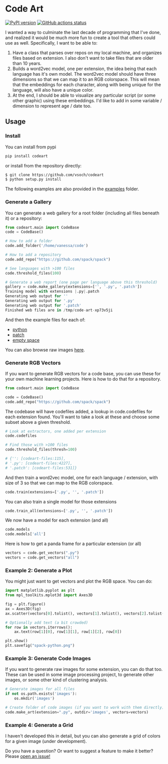# Code Art

[![PyPI version](https://badge.fury.io/py/codeart.svg)](https://pypi.org/project/codeart/)
[![GitHub actions status](https://github.com/vsoch/codeart/workflows/ci/badge.svg?branch=master)](https://github.com/vsoch/codeart/actions?query=branch%3Amaster+workflow%3Aci)

I wanted a way to culminate the last decade of programming that I've done, and realized
it would be much more fun to create a tool that others could use as well. Specifically, I want to be able to:

 1. Have a class that parses over repos on my local machine, and organizes files based on extension. I also don't want to take files that are older than 10 years.
 2. Builds a word2vec model, one per extension, the idea being that each language has it's own model. The word2vec model should have three dimensions so that we can map it to an RGB colorspace. This will mean that the embeddings for each character, along with being unique for the language, will also have a unique color. 
 3. At the end, I should be able to visualize any particular script (or some other graphic) using these embeddings. I'd like to add in some variable / dimension to represent age / date too.

## Usage

### Install

You can install from pypi

```bash
pip install codeart
```

or install from the repository directly:

```bash
$ git clone https://github.com/vsoch/codeart
$ python setup.py install
```

The following examples are also provided in the [examples](examples) folder.

### Generate a Gallery

You can generate a web gallery for a root folder (including all files beneath it) or
a repository:

```python
from codeart.main import CodeBase                                       
code = CodeBase()                                                       

# How to add a folder
code.add_folder('/home/vanessa/code')  

# How to add a repository
code.add_repo("https://github.com/spack/spack")

# See languages with >100 files
code.threshold_files(100)

# Generate a web report (one page per language above this threshold)
gallery = code.make_gallery(extensions=['', '.py', '.patch']) 
Training model with extensions |.py|.patch
Generating web output for ''
Generating web output for '.py'
Generating web output for '.patch'
Finished web files are in /tmp/code-art-xp73v5ji
```

And then the example files for each of:

 - [python](https://vsoch.github.io/codeart/examples/spack/codeart.python.html)
 - [patch](https://vsoch.github.io/codeart/examples/spack/codeart.patch.html)
 - [empty space](https://vsoch.github.io/codeart/examples/spack/codeart.html)


You can also browse raw images [here](https://github.com/vsoch/codeart/tree/master/docs/examples/spack/images).

### Generate RGB Vectors

If you want to generate RGB vectors for a code base, you can use these
for your own machine learning projects. Here is how to do that
for a repository.

```python
from codeart.main import CodeBase

code = CodeBase()
code.add_repo("https://github.com/spack/spack")
```

The codebase will have codefiles added, a lookup in code.codefiles for each
extension found. You'll want to take a look at these and choose some subset above
a given threshold.

```python
# Look at extractors, one added per extension
code.codefiles

# Find those with >100 files
code.threshold_files(thresh=100)

# {'': [codeart-files:115],
# '.py': [codeart-files:4227],
# '.patch': [codeart-files:531]}
```

And then train a word2vec model, one for each language / extension, with size of 3
so that we can map to the RGB colorspace.

```python
code.train(extensions=['.py', '', '.patch'])
```

You can also train a single model for those extensions

```python
code.train_all(extensions=['.py', '', '.patch'])
```

We now have a model for each extension (and all)

```python
code.models
code.models['all']
```

Here is how to get a panda frame for a particular extension (or all)

```python
vectors = code.get_vectors(".py")
vectors = code.get_vectors("all")
```

### Example 2: Generate a Plot

You might just want to get vectors and plot the RGB space. You can do:

```python
import matplotlib.pyplot as plt
from mpl_toolkits.mplot3d import Axes3D

fig = plt.figure()
ax = Axes3D(fig)
ax.scatter(vectors[0].tolist(), vectors[1].tolist(), vectors[2].tolist(), c=vectors.to_numpy()/255)

# Optionally add text (a bit crowded)
for row in vectors.iterrows():
    ax.text(row[1][0], row[1][1], row[1][2], row[0])

plt.show()
plt.savefig("spack-python.png")
```

### Example 3: Generate Code Images

If you want to generate raw images for some extension, you can do that too.
These can be used in some image processing project, to generate other images,
or some other kind of clustering analysis.

```python
# Generate images for all files
if not os.path.exists('images'):
    os.mkdir('images')

# Create folder of code images (if you want to work with them directly)
code.make_art(extension=".py", outdir='images', vectors=vectors)
```

### Example 4: Generate a Grid

I haven't developed this in detail, but you can also generate a grid of colors
for a given image (under development).


Do you have a question? Or want to suggest a feature to make it better?
Please [open an issue!](https://www.github.com/vsoch/codeart)
